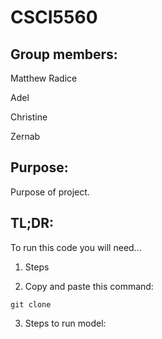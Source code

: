 # CSCI5560

## Group members:

Matthew Radice

Adel

Christine

Zernab

## Purpose:

Purpose of project.

## TL;DR:

To run this code you will need...

1. Steps

2. Copy and paste this command:

```
git clone
```

3. Steps to run model:
